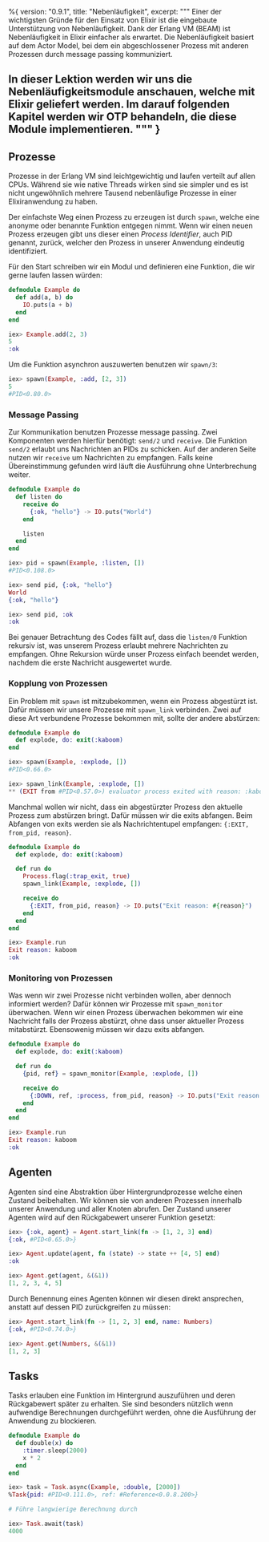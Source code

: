 %{
  version: "0.9.1",
  title: "Nebenläufigkeit",
  excerpt: """
  Einer der wichtigsten Gründe für den Einsatz von Elixir ist die eingebaute Unterstützung von Nebenläufigkeit.
  Dank der Erlang VM (BEAM) ist Nebenläufigkeit in Elixir einfacher als erwartet.
  Die Nebenläufigkeit basiert auf dem Actor Model, bei dem ein abgeschlossener Prozess mit anderen Prozessen durch message passing kommuniziert.

  In dieser Lektion werden wir uns die Nebenläufigkeitsmodule anschauen, welche mit Elixir geliefert werden.
  Im darauf folgenden Kapitel werden wir OTP behandeln, die diese Module implementieren.
  """
}
---

## Prozesse

Prozesse in der Erlang VM sind leichtgewichtig und laufen verteilt auf allen CPUs. Während sie wie native Threads wirken sind sie simpler und es ist nicht ungewöhnlich mehrere Tausend nebenläufige Prozesse in einer Elixiranwendung zu haben.

Der einfachste Weg einen Prozess zu erzeugen ist durch `spawn`, welche eine anonyme oder benannte Funktion entgegen nimmt. Wenn wir einen neuen Prozess erzeugen gibt uns dieser einen _Process Identifier_, auch PID genannt, zurück, welcher den Prozess in unserer Anwendung eindeutig identifiziert.

Für den Start schreiben wir ein Modul und definieren eine Funktion, die wir gerne laufen lassen würden:

```elixir
defmodule Example do
  def add(a, b) do
    IO.puts(a + b)
  end
end

iex> Example.add(2, 3)
5
:ok
```

Um die Funktion asynchron auszuwerten benutzen wir `spawn/3`:

```elixir
iex> spawn(Example, :add, [2, 3])
5
#PID<0.80.0>
```

### Message Passing

Zur Kommunikation benutzen Prozesse message passing. Zwei Komponenten werden hierfür benötigt: `send/2` und `receive`. Die Funktion `send/2` erlaubt uns Nachrichten an PIDs zu schicken. Auf der anderen Seite nutzen wir `receive` um Nachrichten zu empfangen. Falls keine Übereinstimmung gefunden wird läuft die Ausführung ohne Unterbrechung weiter.

```elixir
defmodule Example do
  def listen do
    receive do
      {:ok, "hello"} -> IO.puts("World")
    end

    listen
  end
end

iex> pid = spawn(Example, :listen, [])
#PID<0.108.0>

iex> send pid, {:ok, "hello"}
World
{:ok, "hello"}

iex> send pid, :ok
:ok
```

Bei genauer Betrachtung des Codes fällt auf, dass die `listen/0` Funktion rekursiv ist, was unserem Prozess erlaubt mehrere Nachrichten zu empfangen. Ohne Rekursion würde unser Prozess einfach beendet werden, nachdem die erste Nachricht ausgewertet wurde.

### Kopplung von Prozessen

Ein Problem mit `spawn` ist mitzubekommen, wenn ein Prozess abgestürzt ist. Dafür müssen wir unsere Prozesse mit `spawn_link` verbinden. Zwei auf diese Art verbundene Prozesse bekommen mit, sollte der andere abstürzen:

```elixir
defmodule Example do
  def explode, do: exit(:kaboom)
end

iex> spawn(Example, :explode, [])
#PID<0.66.0>

iex> spawn_link(Example, :explode, [])
** (EXIT from #PID<0.57.0>) evaluator process exited with reason: :kaboom
```

Manchmal wollen wir nicht, dass ein abgestürzter Prozess den aktuelle Prozess zum abstürzen bringt. Dafür müssen wir die exits abfangen. Beim Abfangen von exits werden sie als Nachrichtentupel empfangen: `{:EXIT, from_pid, reason}`.

```elixir
defmodule Example do
  def explode, do: exit(:kaboom)

  def run do
    Process.flag(:trap_exit, true)
    spawn_link(Example, :explode, [])

    receive do
      {:EXIT, from_pid, reason} -> IO.puts("Exit reason: #{reason}")
    end
  end
end

iex> Example.run
Exit reason: kaboom
:ok
```

### Monitoring von Prozessen

Was wenn wir zwei Prozesse nicht verbinden wollen, aber dennoch informiert werden? Dafür können wir Prozesse mit `spawn_monitor` überwachen. Wenn wir einen Prozess überwachen bekommen wir eine Nachricht falls der Prozess abstürzt, ohne dass unser aktueller Prozess mitabstürzt. Ebensowenig müssen wir dazu exits abfangen.

```elixir
defmodule Example do
  def explode, do: exit(:kaboom)

  def run do
    {pid, ref} = spawn_monitor(Example, :explode, [])

    receive do
      {:DOWN, ref, :process, from_pid, reason} -> IO.puts("Exit reason: #{reason}")
    end
  end
end

iex> Example.run
Exit reason: kaboom
:ok
```

## Agenten

Agenten sind eine Abstraktion über Hintergrundprozesse welche einen Zustand beibehalten. Wir können sie von anderen Prozessen innerhalb unserer Anwendung und aller Knoten abrufen. Der Zustand unserer Agenten wird auf den Rückgabewert unserer Funktion gesetzt:

```elixir
iex> {:ok, agent} = Agent.start_link(fn -> [1, 2, 3] end)
{:ok, #PID<0.65.0>}

iex> Agent.update(agent, fn (state) -> state ++ [4, 5] end)
:ok

iex> Agent.get(agent, &(&1))
[1, 2, 3, 4, 5]
```

Durch Benennung eines Agenten können wir diesen direkt ansprechen, anstatt auf dessen PID zurückgreifen zu müssen:

```elixir
iex> Agent.start_link(fn -> [1, 2, 3] end, name: Numbers)
{:ok, #PID<0.74.0>}

iex> Agent.get(Numbers, &(&1))
[1, 2, 3]
```

## Tasks

Tasks erlauben eine Funktion im Hintergrund auszuführen und deren Rückgabewert später zu erhalten. Sie sind besonders nützlich wenn aufwendige Berechnungen durchgeführt werden, ohne die Ausführung der Anwendung zu blockieren.

```elixir
defmodule Example do
  def double(x) do
    :timer.sleep(2000)
    x * 2
  end
end

iex> task = Task.async(Example, :double, [2000])
%Task{pid: #PID<0.111.0>, ref: #Reference<0.0.8.200>}

# Führe langwierige Berechnung durch

iex> Task.await(task)
4000
```
